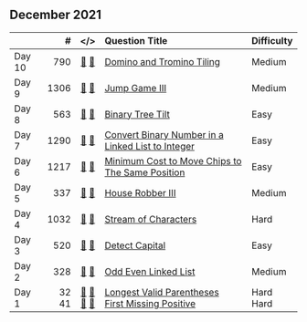 ## December 2021

||#|</>|Question Title|Difficulty|
|:--|--:|:-:|:--|:--|
|Day 10|790|[📎](../src/q_751_800/q0790.hpp) [📝](../src/q_751_800/q0790_unittest.hpp)|[Domino and Tromino Tiling](https://leetcode.com/problems/domino-and-tromino-tiling/)|Medium|
|Day 9|1306|[📎](../src/q_1301_1350/q1306.hpp) [📝](../src/q_1301_1350/q1306_unittest.hpp)|[Jump Game III](https://leetcode.com/problems/jump-game-iii/)|Medium|
|Day 8|563|[📎](../src/q_551_600/q0563.hpp) [📝](../src/q_551_600/q0563_unittest.hpp)|[Binary Tree Tilt](https://leetcode.com/problems/binary-tree-tilt/)|Easy|
|Day 7|1290|[📎](../src/q_1251_1300/q1290.hpp) [📝](../src/q_1251_1300/q1290_unittest.hpp)|[Convert Binary Number in a Linked List to Integer](https://leetcode.com/problems/convert-binary-number-in-a-linked-list-to-integer/)|Easy|
|Day 6|1217|[📎](../src/q_1201_1250/q1217.hpp) [📝](../src/q_1201_1250/q1217_unittest.hpp)|[Minimum Cost to Move Chips to The Same Position](https://leetcode.com/problems/minimum-cost-to-move-chips-to-the-same-position/)|Easy|
|Day 5|337|[📎](../src/q_301_350/q0337.hpp) [📝](../src/q_301_350/q0337_unittest.hpp)|[House Robber III](https://leetcode.com/problems/house-robber-iii/)|Medium|
|Day 4|1032|[📎](../src/q_1001_1050/q1032.hpp) [📝](../src/q_1001_1050/q1032_unittest.hpp)|[Stream of Characters](https://leetcode.com/problems/stream-of-characters/)|Hard|
|Day 3|520|[📎](../src/q_501_550/q0520.hpp) [📝](../src/q_501_550/q0520_unittest.hpp)|[Detect Capital](https://leetcode.com/problems/detect-capital/)|Easy|
|Day 2|328|[📎](../src/q_301_350/q0328.hpp) [📝](../src/q_301_350/q0328_unittest.hpp)|[Odd Even Linked List](https://leetcode.com/problems/odd-even-linked-list/)|Medium|
|Day 1|32<br>41|[📎](../src/q_1_50/q0032.hpp) [📝](../src/q_1_50/q0032_unittest.hpp)<br>[📎](../src/q_1_50/q0041.hpp) [📝](../src/q_1_50/q0041_unittest.hpp)|[Longest Valid Parentheses](https://leetcode.com/problems/longest-valid-parentheses/)<br>[First Missing Positive](https://leetcode.com/problems/first-missing-positive/)|Hard<br>Hard|

